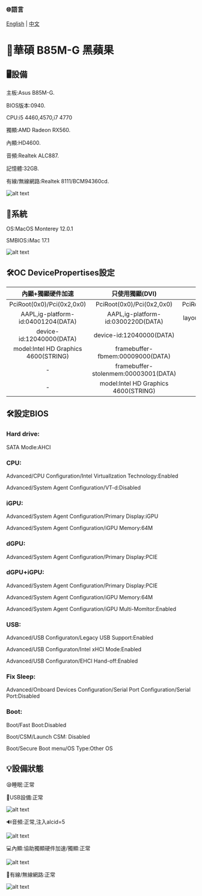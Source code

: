 ### 🌐語言
[English](README.md) | [中文](README-zh.md)

# 🍎華碩 B85M-G 黑蘋果

## 🖥️設備
主板:Asus B85M-G.

BIOS版本:0940.

CPU:i5 4460,4570,i7 4770

獨顯:AMD Radeon RX560.

內顯:HD4600.

音頻:Realtek ALC887.

記憶體:32GB.

有線/無線網路:Realtek 8111/BCM94360cd.

![alt text](info.png)

## 📀系統

OS:MacOS Monterey 12.0.1

SMBIOS:iMac 17.1

![alt text](Mac.png)

## 🛠️OC DevicePropertises設定

   內顯+獨顯硬件加速 |  只使用獨顯(DVI)  |  音頻
:-------------------------:|:-------------------------:|:-------------------------:
PciRoot(0x0)/Pci(0x2,0x0)|PciRoot(0x0)/Pci(0x2,0x0)|PciRoot(0x0)/Pci(0x1B,0x0)
AAPL,ig-platform-id:04001204(DATA)|AAPL,ig-platform-id:0300220D(DATA)|layout-id:05000000(DATA)
device-id:12040000(DATA)|device-id:12040000(DATA)|-
model:Intel HD Graphics 4600(STRING)|framebuffer-fbmem:00009000(DATA)|-
-|framebuffer-stolenmem:00003001(DATA)|-
-|model:Intel HD Graphics 4600(STRING)|-

## 🛠️設定BIOS
### Hard drive:

SATA Modle:AHCI

### CPU:

Advanced/CPU Configuration/Intel Virtuallzation Technology:Enabled

Advanced/System Agent Configuration/VT-d:Disabled

### iGPU:

Advanced/System Agent Configuration/Primary Display:iGPU

Advanced/System Agent Configuration/iGPU Memory:64M

### dGPU:

Advanced/System Agent Configuration/Primary Display:PCIE

### dGPU+iGPU:

Advanced/System Agent Configuration/Primary Display:PCIE

Advanced/System Agent Configuration/iGPU Memory:64M

Advanced/System Agent Configuration/iGPU Multi-Momltor:Enabled

### USB:

Advanced/USB Configuraton/Legacy USB Support:Enabled

Advanced/USB Configuraton/Intel xHCI Mode:Enabled

Advanced/USB Configuraton/EHCI Hand-off:Enabled

### Fix Sleep:

Advanced/Onboard Devices Configuration/Serial Port Configuration/Serial Port:Disabled

### Boot:

Boot/Fast Boot:Disabled

Boot/CSM/Launch CSM: Disabled

Boot/Secure Boot menu/OS Type:Other OS


## 💡設備狀態

😪睡眠:正常

💾USB設備:正常

![alt text](Usb.png)

🔊音頻:正常,注入alcid=5

![alt text](Audio.png)

💻內顯:協助獨顯硬件加速/獨顯:正常

![alt text](GPU.png)

📡有線/無線網路:正常

![alt text](Ethernet.png)
